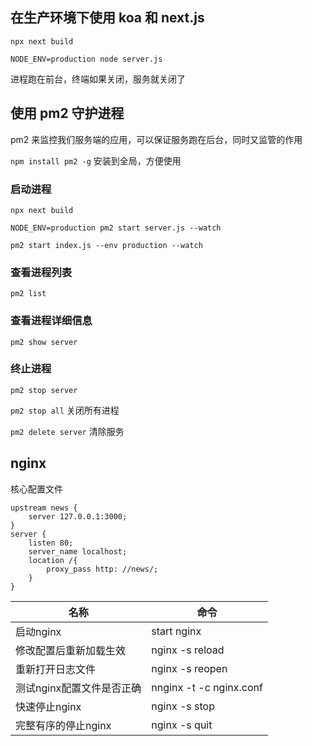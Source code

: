 ## 在生产环境下使用 koa 和 next.js

`npx next build`

`NODE_ENV=production node server.js`

进程跑在前台，终端如果关闭，服务就关闭了

## 使用 pm2 守护进程

pm2 来监控我们服务端的应用，可以保证服务跑在后台，同时又监管的作用

`npm install pm2 -g` 安装到全局，方便使用

### 启动进程

`npx next build`

`NODE_ENV=production pm2 start server.js --watch` 

`pm2 start index.js --env production --watch`

### 查看进程列表

`pm2 list`

### 查看进程详细信息

`pm2 show server`

### 终止进程

`pm2 stop server`

`pm2 stop all` 关闭所有进程

`pm2 delete server` 清除服务

## nginx

核心配置文件

```
upstream news {
    server 127.0.0.1:3000;
}
server {
    listen 80;
    server_name localhost;
    location /{
        proxy_pass http: //news/;
    }
}
```

| 名称                      | 命令                    |
| ------------------------- | ----------------------- |
| 启动nginx                 | start nginx             |
| 修改配置后重新加载生效    | nginx -s reload         |
| 重新打开日志文件          | nginx -s reopen         |
| 测试nginx配置文件是否正确 | nnginx -t -c nginx.conf |
| 快速停止nginx             | nginx -s stop           |
| 完整有序的停止nginx       | nginx -s quit           |

